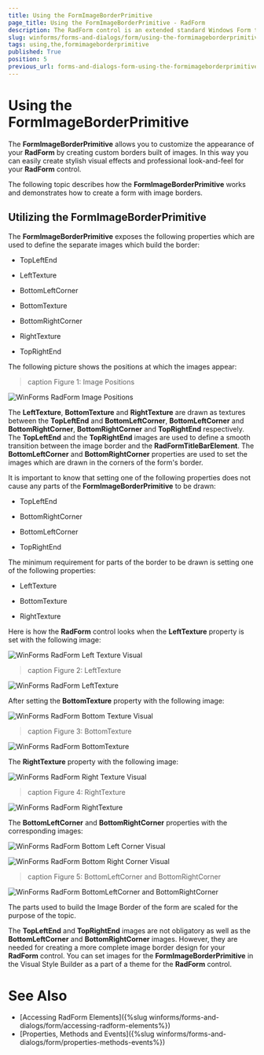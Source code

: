 ```yaml
---
title: Using the FormImageBorderPrimitive
page_title: Using the FormImageBorderPrimitive - RadForm
description: The RadForm control is an extended standard Windows Form that fully supports the Telerik Presentation Framework (TPF) and the Telerik's theming mechanism.
slug: winforms/forms-and-dialogs/form/using-the-formimageborderprimitive
tags: using,the,formimageborderprimitive
published: True
position: 5
previous_url: forms-and-dialogs-form-using-the-formimageborderprimitive
---
```


# Using the FormImageBorderPrimitive

The __FormImageBorderPrimitive__ allows you to customize the appearance of your __RadForm__ by creating custom borders built of images. In this way you can easily create stylish visual effects and professional look-and-feel for your __RadForm__ control.

The following topic describes how the __FormImageBorderPrimitive__ works and demonstrates how to create a form with image borders.

## Utilizing the FormImageBorderPrimitive

The __FormImageBorderPrimitive__ exposes the following properties which are used to define the separate images which build the border:

* TopLeftEnd

* LeftTexture

* BottomLeftCorner

* BottomTexture

* BottomRightCorner

* RightTexture

* TopRightEnd

The following picture shows the positions at which the images appear:

>caption Figure 1: Image Positions

![WinForms RadForm Image Positions](images/forms-and-dialogs-form-using-the-formimageborderprimitive001.png)

The __LeftTexture__, __BottomTexture__ and __RightTexture__ are drawn as textures between the __TopLeftEnd__ and __BottomLeftCorner__, __BottomLeftCorner__ and __BottomRightCorner__, __BottomRightCorner__ and __TopRightEnd__ respectively. The __TopLeftEnd__ and the __TopRightEnd__ images are used to define a smooth transition between the image border and the __RadFormTitleBarElement__. The __BottomLeftCorner__ and __BottomRightCorner__ properties are used to set the images which are drawn in the corners of the form's border.

It is important to know that setting one of the following properties does not cause any parts of the __FormImageBorderPrimitive__ to be drawn:

* TopLeftEnd

* BottomRightCorner

* BottomLeftCorner

* TopRightEnd

The minimum requirement for parts of the border to be drawn is setting one of the following properties:

* LeftTexture

* BottomTexture

* RightTexture


Here is how the __RadForm__ control looks when the __LeftTexture__ property is set with the following image:

![WinForms RadForm Left Texture Visual](images/forms-and-dialogs-form-using-the-formimageborderprimitive002.bmp)

>caption Figure 2: LeftTexture

![WinForms RadForm LeftTexture](images/forms-and-dialogs-form-using-the-formimageborderprimitive003.png)

After setting the __BottomTexture__ property with the following image:

![WinForms RadForm Bottom Texture Visual](images/forms-and-dialogs-form-using-the-formimageborderprimitive004.bmp)

>caption Figure 3: BottomTexture

![WinForms RadForm BottomTexture](images/forms-and-dialogs-form-using-the-formimageborderprimitive005.png)

The __RightTexture__ property with the following image:

![WinForms RadForm Right Texture Visual](images/forms-and-dialogs-form-using-the-formimageborderprimitive006.bmp)

>caption Figure 4: RightTexture

![WinForms RadForm RightTexture](images/forms-and-dialogs-form-using-the-formimageborderprimitive007.png)

The __BottomLeftCorner__ and __BottomRightCorner__ properties with the corresponding images:

![WinForms RadForm Bottom Left Corner Visual](images/forms-and-dialogs-form-using-the-formimageborderprimitive008.bmp)

![WinForms RadForm Bottom Right Corner Visual](images/forms-and-dialogs-form-using-the-formimageborderprimitive010.bmp)

>caption Figure 5: BottomLeftCorner and BottomRightCorner

![WinForms RadForm BottomLeftCorner and BottomRightCorner](images/forms-and-dialogs-form-using-the-formimageborderprimitive009.png)

The parts used to build the Image Border of the form are scaled for the purpose of the topic.

The __TopLeftEnd__ and __TopRightEnd__ images are not obligatory as well as the __BottomLeftCorner__ and __BottomRightCorner__ images. However, they are needed for creating a more complete image border design for your __RadForm__ control. You can set images for the __FormImageBorderPrimitive__ in the Visual Style Builder as a part of a theme for the __RadForm__ control.

# See Also 

* [Accessing RadForm Elements]({%slug winforms/forms-and-dialogs/form/accessing-radform-elements%})
* [Properties, Methods and Events]({%slug winforms/forms-and-dialogs/form/properties-methods-events%})
